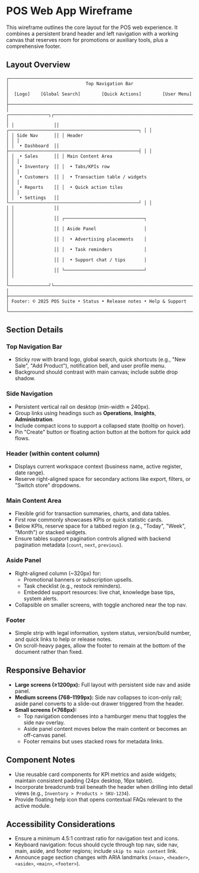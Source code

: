 # POS Web App Wireframe

This wireframe outlines the core layout for the POS web experience. It combines a persistent brand header and left navigation with a working canvas that reserves room for promotions or auxiliary tools, plus a comprehensive footer.

## Layout Overview

```
┌──────────────────────────────────────────────────────────────────────────┐
│                             Top Navigation Bar                           │
│  [Logo]    [Global Search]        [Quick Actions]        [User Menu]      │
├──────────────────────────────────────────────────────────────────────────┤
│ ┌───────────────┐┌─────────────────────────────────────────────────────┐ │
│ │               ││ ┌─────────────────────────────────────────────────┐ │ │
│ │ Side Nav      ││ │ Header                                           │ │ │
│ │  • Dashboard  ││ ├─────────────────────────────────────────────────┤ │ │
│ │  • Sales      ││ │ Main Content Area                               │ │ │
│ │  • Inventory  ││ │  • Tabs/KPIs row                                 │ │ │
│ │  • Customers  ││ │  • Transaction table / widgets                   │ │ │
│ │  • Reports    ││ │  • Quick action tiles                            │ │ │
│ │  • Settings   ││ └─────────────────────────────────────────────────┘ │ │
│ │               ││                                                     │ │
│ │               ││ ┌──────────────────────────────┐                    │ │
│ │               ││ │ Aside Panel                  │                    │ │
│ │               ││ │  • Advertising placements    │                    │ │
│ │               ││ │  • Task reminders            │                    │ │
│ │               ││ │  • Support chat / tips       │                    │ │
│ │               ││ └──────────────────────────────┘                    │ │
│ └───────────────┘└─────────────────────────────────────────────────────┘ │
├──────────────────────────────────────────────────────────────────────────┤
│ Footer: © 2025 POS Suite • Status • Release notes • Help & Support        │
└──────────────────────────────────────────────────────────────────────────┘
```

## Section Details

### Top Navigation Bar
- Sticky row with brand logo, global search, quick shortcuts (e.g., "New Sale", "Add Product"), notification bell, and user profile menu.
- Background should contrast with main canvas; include subtle drop shadow.

### Side Navigation
- Persistent vertical rail on desktop (min-width ≈ 240px).
- Group links using headings such as **Operations**, **Insights**, **Administration**.
- Include compact icons to support a collapsed state (tooltip on hover).
- Pin "Create" button or floating action button at the bottom for quick add flows.

### Header (within content column)
- Displays current workspace context (business name, active register, date range).
- Reserve right-aligned space for secondary actions like export, filters, or "Switch store" dropdowns.

### Main Content Area
- Flexible grid for transaction summaries, charts, and data tables.
- First row commonly showcases KPIs or quick statistic cards.
- Below KPIs, reserve space for a tabbed region (e.g., "Today", "Week", "Month") or stacked widgets.
- Ensure tables support pagination controls aligned with backend pagination metadata (`count`, `next`, `previous`).

### Aside Panel
- Right-aligned column (~320px) for:
  - Promotional banners or subscription upsells.
  - Task checklist (e.g., restock reminders).
  - Embedded support resources: live chat, knowledge base tips, system alerts.
- Collapsible on smaller screens, with toggle anchored near the top nav.

### Footer
- Simple strip with legal information, system status, version/build number, and quick links to help or release notes.
- On scroll-heavy pages, allow the footer to remain at the bottom of the document rather than fixed.

## Responsive Behavior
- **Large screens (≥1200px):** Full layout with persistent side nav and aside panel.
- **Medium screens (768–1199px):** Side nav collapses to icon-only rail; aside panel converts to a slide-out drawer triggered from the header.
- **Small screens (<768px):**
  - Top navigation condenses into a hamburger menu that toggles the side nav overlay.
  - Aside panel content moves below the main content or becomes an off-canvas panel.
  - Footer remains but uses stacked rows for metadata links.

## Component Notes
- Use reusable card components for KPI metrics and aside widgets; maintain consistent padding (24px desktop, 16px tablet).
- Incorporate breadcrumb trail beneath the header when drilling into detail views (e.g., `Inventory > Products > SKU-1234`).
- Provide floating help icon that opens contextual FAQs relevant to the active module.

## Accessibility Considerations
- Ensure a minimum 4.5:1 contrast ratio for navigation text and icons.
- Keyboard navigation: focus should cycle through top nav, side nav, main, aside, and footer regions; include `skip to main content` link.
- Announce page section changes with ARIA landmarks (`<nav>`, `<header>`, `<aside>`, `<main>`, `<footer>`).

